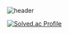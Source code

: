 ![header](https://capsule-render.vercel.app/api?type=waving&color=auto&height=300&section=header&text=LeeDongYull&fontSize=90)

[![Solved.ac Profile](http://mazassumnida.wtf/api/v2/generate_badge?boj=leedy1471)](https://solved.ac/leedy1471/)
